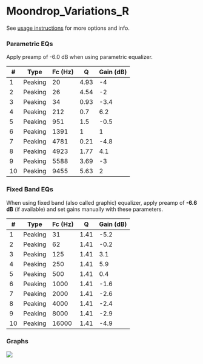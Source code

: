 # Moondrop_Variations_R
See [usage instructions](https://github.com/jaakkopasanen/AutoEq#usage) for more options and info.

### Parametric EQs
Apply preamp of -6.0 dB when using parametric equalizer.

|   # | Type    |   Fc (Hz) |    Q |   Gain (dB) |
|-----|---------|-----------|------|-------------|
|   1 | Peaking |        20 | 4.93 |        -4   |
|   2 | Peaking |        26 | 4.54 |        -2   |
|   3 | Peaking |        34 | 0.93 |        -3.4 |
|   4 | Peaking |       212 | 0.7  |         6.2 |
|   5 | Peaking |       951 | 1.5  |        -0.5 |
|   6 | Peaking |      1391 | 1    |         1   |
|   7 | Peaking |      4781 | 0.21 |        -4.8 |
|   8 | Peaking |      4923 | 1.77 |         4.1 |
|   9 | Peaking |      5588 | 3.69 |        -3   |
|  10 | Peaking |      9455 | 5.63 |         2   |

### Fixed Band EQs
When using fixed band (also called graphic) equalizer, apply preamp of **-6.6 dB** (if available) and set gains manually with these parameters.

|   # | Type    |   Fc (Hz) |    Q |   Gain (dB) |
|-----|---------|-----------|------|-------------|
|   1 | Peaking |        31 | 1.41 |        -5.2 |
|   2 | Peaking |        62 | 1.41 |        -0.2 |
|   3 | Peaking |       125 | 1.41 |         3.1 |
|   4 | Peaking |       250 | 1.41 |         5.9 |
|   5 | Peaking |       500 | 1.41 |         0.4 |
|   6 | Peaking |      1000 | 1.41 |        -1.6 |
|   7 | Peaking |      2000 | 1.41 |        -2.6 |
|   8 | Peaking |      4000 | 1.41 |        -2.4 |
|   9 | Peaking |      8000 | 1.41 |        -2.9 |
|  10 | Peaking |     16000 | 1.41 |        -4.9 |

### Graphs
![](./Moondrop_Variations_R.png)
